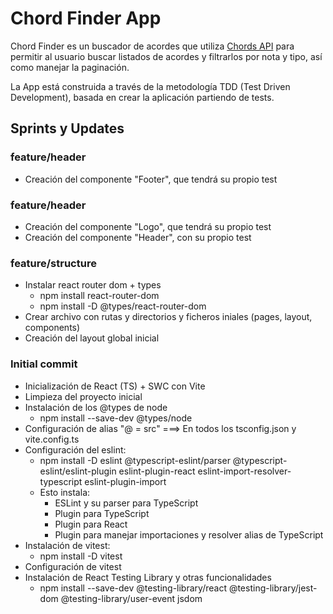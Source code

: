 # Chord Finder App

Chord Finder es un buscador de acordes que utiliza [Chords API](https://chords.alday.dev) para permitir al usuario buscar listados de acordes y filtrarlos por nota y tipo, así como manejar la paginación.

La App está construida a través de la metodología TDD (Test Driven Development), basada en crear la aplicación partiendo de tests.

## Sprints y Updates

### feature/header

* Creación del componente "Footer", que tendrá su propio test

### feature/header

* Creación del componente "Logo", que tendrá su propio test
* Creación del componente "Header", con su propio test

### feature/structure

* Instalar react router dom + types
  - npm install react-router-dom
  - npm install -D @types/react-router-dom
* Crear archivo con rutas y directorios y ficheros iniales (pages, layout, components)
* Creación del layout global inicial

### Initial commit

* Inicialización de React (TS) + SWC con Vite
* Limpieza del proyecto inicial
* Instalación de los @types de node
  - npm install --save-dev @types/node
* Configuración de alias "@ = src" ===> En todos los tsconfig.json y vite.config.ts
* Configuración del eslint:
  - npm install -D eslint @typescript-eslint/parser @typescript-eslint/eslint-plugin eslint-plugin-react eslint-import-resolver-typescript eslint-plugin-import
  - Esto instala:
    - ESLint y su parser para TypeScript
    - Plugin para TypeScript
    - Plugin para React
    - Plugin para manejar importaciones y resolver alias de TypeScript
* Instalación de vitest:
  - npm install -D vitest
* Configuración de vitest
* Instalación de React Testing Library y otras funcionalidades
  - npm install --save-dev @testing-library/react @testing-library/jest-dom @testing-library/user-event jsdom





